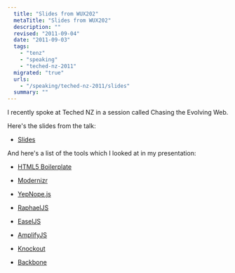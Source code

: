 ```yaml
---
  title: "Slides from WUX202"
  metaTitle: "Slides from WUX202"
  description: ""
  revised: "2011-09-04"
  date: "2011-09-03"
  tags: 
    - "tenz"
    - "speaking"
    - "teched-nz-2011"
  migrated: "true"
  urls: 
    - "/speaking/teched-nz-2011/slides"
  summary: ""
---
```

I recently spoke at Teched NZ in a session called Chasing the Evolving Web.

Here's the slides from the talk:

- [Slides][1]

And here's a list of the tools which I looked at in my presentation:

- [HTML5 Boilerplate][2]
- [Modernizr][3]
- [YepNope.js][4]
- [RaphaelJS][5]
- [EaselJS][6]
- [AmplifyJS][7]
- [Knockout][8]
- [Backbone][9]


  [1]: https://www.aaron-powell.com/get/presentations/tenz11/Chasing-the-evolving-web.pptx
  [2]: http://h5bp.com
  [3]: http://modernizr.com
  [4]: http://yepnopejs.com
  [5]: http://raphaeljs.com
  [6]: http://easeljs.com
  [7]: http://amplifyjs.com
  [8]: http://knockoutjs.com
  [9]: http://backbonejs.com